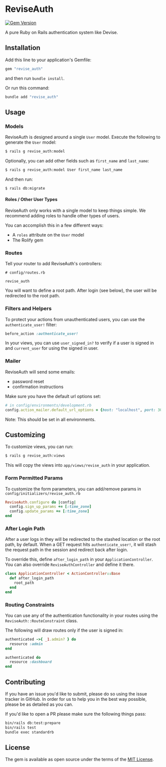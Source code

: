 # ReviseAuth

[![Gem Version](https://badge.fury.io/rb/revise_auth.svg)](https://badge.fury.io/rb/revise_auth)

A pure Ruby on Rails authentication system like Devise.

## Installation

Add this line to your application's Gemfile:

```ruby
gem "revise_auth"
```

and then run `bundle install`.

Or run this command:

```bash
bundle add "revise_auth"
```

## Usage

### Models

ReviseAuth is designed around a single `User` model. Execute the following to generate the `User` model:

```bash
$ rails g revise_auth:model
```

Optionally, you can add other fields such as `first_name` and `last_name`:

```bash
$ rails g revise_auth:model User first_name last_name
```

And then run:

```bash
$ rails db:migrate
```

#### Roles / Other User Types

ReviseAuth only works with a single model to keep things simple. We recommend adding roles to handle other types of users.

You can accomplish this in a few different ways:

* A `roles` attribute on the `User` model
* The Rolify gem

### Routes

Tell your router to add ReviseAuth's controllers:

```
# config/routes.rb

revise_auth
```

You will want to define a root path. After login (see below), the user will be redirected to the root path.

### Filters and Helpers

To protect your actions from unauthenticated users, you can use the `authenticate_user!` filter:

```ruby
before_action :authenticate_user!
```

In your views, you can use `user_signed_in?` to verify if a user is signed in and `current_user` for using the signed in user.

### Mailer

ReviseAuth will send some emails:

* password reset
* confirmation instructions

Make sure you have the default url options set:

```ruby
# in config/environments/development.rb
config.action_mailer.default_url_options = {host: "localhost", port: 3000}
```

Note: This should be set in all environments.

## Customizing

To customize views, you can run:

```bash
$ rails g revise_auth:views
```

This will copy the views into `app/views/revise_auth` in your application.

### Form Permitted Params

To customize the form parameters, you can add/remove params in `config/initializers/revise_auth.rb`

```ruby
ReviseAuth.configure do |config|
  config.sign_up_params += [:time_zone]
  config.update_params += [:time_zone]
end
```

### After Login Path

After a user logs in they will be redirected to the stashed location or the root path, by default. When a GET request hits `authenticate_user!`, it will stash the request path in the session and redirect back after login.

To override this, define `after_login_path` in your `ApplicationController`. You can also override `ReviseAuthController` and define it there.

```ruby
class ApplicationController < ActionController::Base
  def after_login_path
    root_path
  end
end
```

### Routing Constraints

You can use any of the authentication functionality in your routes using the `ReviseAuth::RouteConstraint` class.

The following will draw routes only if the user is signed in:

```ruby
authenticated ->{ _1.admin? } do
  resource :admin
end

authenticated do
  resource :dashboard
end
```

## Contributing

If you have an issue you'd like to submit, please do so using the issue tracker in GitHub. In order for us to help you in the best way possible, please be as detailed as you can.

If you'd like to open a PR please make sure the following things pass:

```bash
bin/rails db:test:prepare
bin/rails test
bundle exec standardrb
```

## License
The gem is available as open source under the terms of the [MIT License](https://opensource.org/licenses/MIT).
